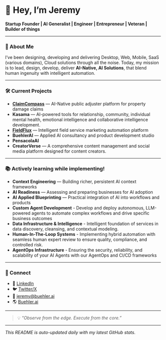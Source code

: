 # 👋 Hey, I’m Jeremy
**Startup Founder | AI Generalist | Engineer | Entrepreneur | Veteran | Builder of things**

---

### 🚀 About Me ##
I’ve been designing, developing and delivering Desktop, Web, Mobile, SaaS (various domains), Cloud solutions through all the noise. 
Today, my mission is to lead, design, develop, deliver **AI-Native, AI <buzzword> Solutions**, that blend human ingenuity with intelligent automation.

---

### 🛠 Current Projects
- **[ClaimCompass](https://claimcompass.ai)** — AI-Native public adjuster platform for property damage claims  
- **Kasama** — AI-powered tools for relationship, community, individual mental health, emotional intelligence and collaborative intelligence development.
- **[FieldFlux](https://fieldflux.app)** — Intelligent field service marketing automation platform  
- **BuehlerAI** — Applied AI consultancy and product development studio  
- **PensacolaAI**  
- **CreatorVerse** — A comprehensive content management and social media platform designed for content creators.

---

### 📚 Actively learning while implementing!
- **Context Engineering** — Building richer, persistent AI context frameworks  
- **AI Readiness** — Assessing and preparing businesses for AI adoption  
- **AI Applied Blueprinting** — Practical integration of AI into workflows and products
- **Custom Agent Development** - Develop and deploy autonomous, LLM-powered agents to automate complex workflows and drive specific business outcomes
- **Data Infrastructure & Intelligence** - Intelligent foundation of services in data discovery, cleansing, and contextual modeling.
- **Human-In-The-Loop Systems** - Implementing hybrid automation with seamless human expert review to ensure quality, compliance, and controlled risk.
- **AgentOps Infrastructure** - Ensuring the security, reliability, and scalability of your AI Agents with our AgentOps and CI/CD frameworks

---
<!-- 
### 📊 GitHub Activity
![Jeremy's GitHub stats](https://github-readme-stats.vercel.app/api?username=jeremybuehler&show_icons=true&theme=radical)  
![Top Languages](https://github-readme-stats.vercel.app/api/top-langs/?username=jeremybuehler&layout=compact&theme=radical)  
![GitHub Streak](https://github-readme-streak-stats.herokuapp.com/?user=jeremybuehler&theme=radical)

---

### 🧰 Tech Stack
#### **Languages & Frameworks**
![Python](https://img.shields.io/badge/Python-3776AB?style=for-the-badge&logo=python&logoColor=white)
![TypeScript](https://img.shields.io/badge/TypeScript-3178C6?style=for-the-badge&logo=typescript&logoColor=white)
![React](https://img.shields.io/badge/React-61DAFB?style=for-the-badge&logo=react&logoColor=black)
![Next.js](https://img.shields.io/badge/Next.js-000000?style=for-the-badge&logo=nextdotjs&logoColor=white)
![Vite](https://img.shields.io/badge/Vite-646CFF?style=for-the-badge&logo=vite&logoColor=white)
![FastAPI](https://img.shields.io/badge/FastAPI-009688?style=for-the-badge&logo=fastapi&logoColor=white)
![TailwindCSS](https://img.shields.io/badge/TailwindCSS-38B2AC?style=for-the-badge&logo=tailwind-css&logoColor=white)

#### **Databases & Hosting**
![PostgreSQL](https://img.shields.io/badge/PostgreSQL-316192?style=for-the-badge&logo=postgresql&logoColor=white)
![Supabase](https://img.shields.io/badge/Supabase-3ECF8E?style=for-the-badge&logo=supabase&logoColor=white)
![Vercel](https://img.shields.io/badge/Vercel-000000?style=for-the-badge&logo=vercel&logoColor=white)

#### **AI Models & APIs**
![OpenAI](https://img.shields.io/badge/OpenAI-412991?style=for-the-badge&logo=openai&logoColor=white)
![Claude](https://img.shields.io/badge/Claude-FFB800?style=for-the-badge&logo=anthropic&logoColor=white)

---
-->
### 🔗 Connect
- 💼 [LinkedIn](https://linkedin.com/in/YOUR_LINKEDIN)
- 🐦 [Twitter/X](https://twitter.com/YOUR_HANDLE)
- 📧 jeremy@buehler.ai
- 🌎 [Buehler.ai](https://buehler.ai)

---

> 💡 *“Observe from the edge. Execute from the core.”*

---

*This README is auto-updated daily with my latest GitHub stats.*
